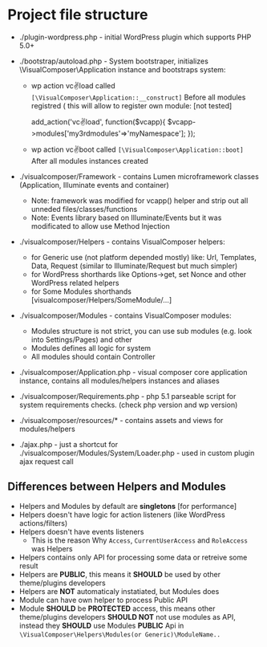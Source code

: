 # Project file structure

- ./plugin-wordpress.php - initial WordPress plugin which supports PHP 5.0+
- ./bootstrap/autoload.php - System bootstraper, initializes \VisualComposer\Application instance and bootstraps system:
	* wp action vc:v:load called `[\VisualComposer\Application::__construct]` Before all modules registred
	    ( this will allow to register own module: [not tested]
	    
	    add_action('vc:v:load', function($vcapp){ 
	        $vcapp->modules['my3rdmodules'=>'myNamespace'];
	    });
	
	* wp action vc:v:boot called `[\VisualComposer\Application::boot]` After all modules instances created
- ./visualcomposer/Framework - contains Lumen microframework classes (Application, Illuminate events and container)
	* Note: framework was modified for vcapp() helper and strip out all unneded files/classes/functions
	* Note: Events library based on Illuminate/Events but it was modificated to allow use Method Injection

- ./visualcomposer/Helpers - contains VisualComposer helpers:
    * for Generic use (not platform depended mostly) like: Url, Templates, Data, Request (similar to Illuminate/Request
     but much simpler)
    * for WordPress shorthards like Options->get, set Nonce and other WordPress related helpers
    * for Some Modules shorthands [visualcomposer/Helpers/SomeModule/...]
- ./visualcomposer/Modules - contains VisualComposer modules:
	* Modules structure is not strict, you can use sub modules (e.g. look into Settings/Pages) and other
	* Modules defines all logic for system
	* All modules should contain Controller
- ./visualcomposer/Application.php - visual composer core application instance, contains all modules/helpers instances 
	and aliases
- ./visualcomposer/Requirements.php - php 5.1 parseable script for system requirements checks. (check php version 
	and wp version)
- ./visualcomposer/resources/* - contains assets and views for modules/helpers
- ./ajax.php - just a shortcut for ./visualcomposer/Modules/System/Loader.php - used in custom plugin ajax request call

## Differences between Helpers and Modules
- Helpers and Modules by default are __singletons__ [for performance]
- Helpers doesn't have logic for action listeners (like WordPress actions/filters)
- Helpers doesn't have events listeners
	- This is the reason Why `Access`, `CurrentUserAccess` and `RoleAccess` was Helpers
- Helpers contains only API for processing some data or retreive some result
- Helpers are __PUBLIC__, this means it __SHOULD__ be used by other theme/plugins developers
- Helpers are __NOT__ automaticaly instatiated, but Modules does
- Module can have own helper to process Public API
- Module __SHOULD__ be __PROTECTED__ access, this means other theme/plugins developers __SHOULD NOT__ not use modules
   as API, instead they __SHOULD__ use Modules __PUBLIC__ Api in
    `\VisualComposer\Helpers\Modules(or Generic)\ModuleName..`


